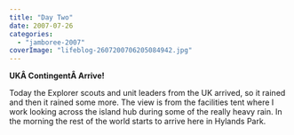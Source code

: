 ```yaml
---
title: "Day Two"
date: 2007-07-26
categories: 
  - "jamboree-2007"
coverImage: "lifeblog-2607200706205084942.jpg"
---
```


**UKÂ ContingentÂ Arrive!**

Today the Explorer scouts and unit leaders from the UK arrived, so it rained and then it rained some more. The view is from the facilities tent where I work looking across the island hub during some of the really heavy rain. In the morning the rest of the world starts to arrive here in Hylands Park.
